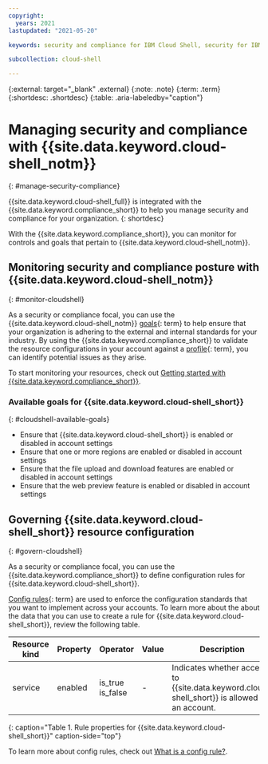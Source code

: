 ```yaml
---
copyright:
  years: 2021
lastupdated: "2021-05-20"

keywords: security and compliance for IBM Cloud Shell, security for IBM Cloud Shell, compliance for IBM Cloud Shell, rules for IBM Cloud Shell

subcollection: cloud-shell

---
```


{:external: target="_blank" .external}
{:note: .note}
{:term: .term}
{:shortdesc: .shortdesc}
{:table: .aria-labeledby="caption"}


# Managing security and compliance with {{site.data.keyword.cloud-shell_notm}}
{: #manage-security-compliance}

{{site.data.keyword.cloud-shell_full}} is integrated with the {{site.data.keyword.compliance_short}} to help you manage security and compliance for your organization.
{: shortdesc}

With the {{site.data.keyword.compliance_short}}, you can monitor for controls and goals that pertain to {{site.data.keyword.cloud-shell_notm}}.

## Monitoring security and compliance posture with {{site.data.keyword.cloud-shell_notm}}
{: #monitor-cloudshell}

As a security or compliance focal, you can use the {{site.data.keyword.cloud-shell_notm}} [goals](#x2117978){: term} to help ensure that your organization is adhering to the external and internal standards for your industry. By using the {{site.data.keyword.compliance_short}} to validate the resource configurations in your account against a [profile](#x2034950){: term}, you can identify potential issues as they arise.

To start monitoring your resources, check out [Getting started with {{site.data.keyword.compliance_short}}](/docs/security-compliance?topic-security-compliance-getting-started).

### Available goals for {{site.data.keyword.cloud-shell_short}}
{: #cloudshell-available-goals}

* Ensure that {{site.data.keyword.cloud-shell_short}} is enabled or disabled in account settings
* Ensure that one or more regions are enabled or disabled in account settings 
* Ensure that the file upload and download features are enabled or disabled in account settings
* Ensure that the web preview feature is enabled or disabled in account settings

## Governing {{site.data.keyword.cloud-shell_short}} resource configuration
{: #govern-cloudshell}

As a security or compliance focal, you can use the {{site.data.keyword.compliance_short}} to define configuration rules for {{site.data.keyword.cloud-shell_short}}.

[Config rules](#x3084914){: term} are used to enforce the configuration standards that you want to implement across your accounts. To learn more about the about the data that you can use to create a rule for {{site.data.keyword.cloud-shell_short}}, review the following table.

| Resource kind | Property | Operator | Value | Description |
|---------------|----------|---------------|-------|-------------|
| service | enabled | is_true<br>is_false | - | Indicates whether access to {{site.data.keyword.cloud-shell_short}} is allowed for an account. |
{: caption="Table 1. Rule properties for {{site.data.keyword.cloud-shell_short}}" caption-side="top"}

To learn more about config rules, check out [What is a config rule?](/docs/security-compliance?topic=security-compliance-what-is-rule).
